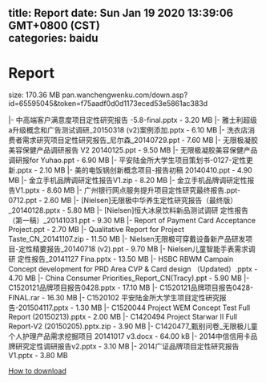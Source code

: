 
title: Report
date: Sun Jan 19 2020 13:39:06 GMT+0800 (CST)    
categories: baidu
---

# Report
size: 170.36 MB
 pan.wanchengwenku.com/down.asp?id=65595045&token=f75aadf0d0d1173eced53e5861ac383d
 
|- 中高端客户满意度项目定性研究报告 -5.8-final.pptx - 3.20 MB
|- 雅士利超级a升级概念和广告测试调研_20150318 (v2)案例添加.pptx - 6.10 MB
|- 洗衣店消费者需求研究项目定性研究报告_尼尔森_20140729.ppt - 7.60 MB
|- 无限极凝胶美容保健产品调研报告 V2 20140125.ppt - 9.50 MB
|- 无限极凝胶美容保健产品调研报for Yuhao.ppt - 6.90 MB
|- 平安陆金所大学生项目策划书-0127-定性更新.pptx - 2.10 MB
|- 美的电饭锅创新概念项目-报告初稿 20140410.ppt - 4.90 MB
|- 金立手机品牌调研定性报告V1.zip - 8.20 MB
|- 金立手机品牌调研定性报告V1.pptx - 8.60 MB
|- 广州银行网点服务提升项目定性研究最终报告.ppt-0712.ppt - 2.60 MB
|- [Nielsen]无限极中华养生定性研究报告（最终版）_20140128.pptx - 5.80 MB
|- [Nielsen]恒大冰泉饮料新品测试调研 定性报告（第一稿）_20141031.ppt - 9.30 MB
|- Report of Payment Card Acceptance Project.ppt - 2.70 MB
|- Qualitative Report for Project Taste_CN_20141107.zip - 11.50 MB
|- Nielsen无限极可穿戴设备新产品研发项目-定性精要报告_20140718 (v2).ppt - 9.70 MB
|- Nielsen儿童智能手表需求调研 定性报告_20141127 Fina.pptx - 13.50 MB
|- HSBC RBWM Campain Concept development   for PRD Area CVP & Card design （Updated）.pptx - 4.70 MB
|- China Consumer Priorities_Report_CN(Tracy).ppt - 5.90 MB
|- C1520121品牌项目报告0428.pptx - 17.10 MB
|- C1520121品牌项目报告0428-FINAL.rar - 16.30 MB
|- C1520102 平安陆金所大学生项目定性研究报告-201504117.pptx - 1.30 MB
|- C1520044 Project WEM Concept Test Full Report (20150213).pptx - 2.00 MB
|- C1420494 Project Starwar II Full Report-V2 (20150205).pptx.zip - 3.90 MB
|- C1420477_甄别问卷_无限极儿童个人护理产品需求挖掘项目 20141017 v3.docx - 64.00 kB
|- 2014中信信用卡品牌研究定性调研报告v2.pptx - 3.10 MB
|- 2014广证品牌项目定性研究报告V1.pptx - 3.80 MB

[How to download](https://bpcam.bemobtrk.com/go/2ceec3aa-1ca2-46d6-b9ff-aaa5c184517c?jno=469)